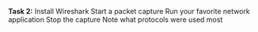 **Task 2:** 
Install Wireshark
Start a packet capture
Run your favorite network application
Stop the capture
Note what protocols were used most
